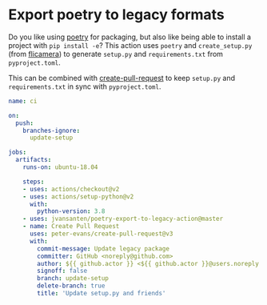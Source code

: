 # Export poetry to legacy formats

Do you like using [poetry](https://python-poetry.org) for packaging, but also like being able to install a project with `pip install -e`? This action uses `poetry` and `create_setup.py` (from [flicamera](https://github.com/sdss/flicamera)) to generate `setup.py` and `requirements.txt` from `pyproject.toml`.

This can be combined with [create-pull-request](https://github.com/marketplace/actions/create-pull-request) to keep `setup.py` and `requirements.txt` in sync with `pyproject.toml`.

```yaml
name: ci

on:
  push:
    branches-ignore:
      update-setup

jobs:
  artifacts:
    runs-on: ubuntu-18.04

    steps:
    - uses: actions/checkout@v2
    - uses: actions/setup-python@v2
      with:
        python-version: 3.8
    - uses: jvansanten/poetry-export-to-legacy-action@master
    - name: Create Pull Request
      uses: peter-evans/create-pull-request@v3
      with:
        commit-message: Update legacy package
        committer: GitHub <noreply@github.com>
        author: ${{ github.actor }} <${{ github.actor }}@users.noreply.github.com>
        signoff: false
        branch: update-setup
        delete-branch: true
        title: 'Update setup.py and friends'

```
